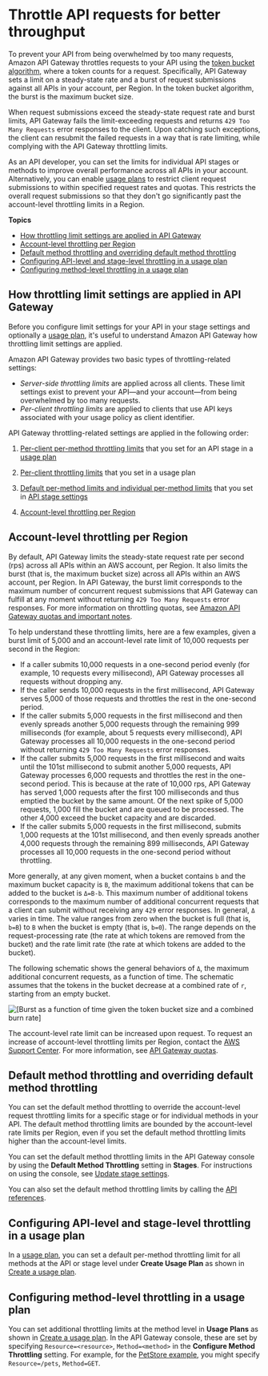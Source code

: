 # Throttle API requests for better throughput<a name="api-gateway-request-throttling"></a>

To prevent your API from being overwhelmed by too many requests, Amazon API Gateway throttles requests to your API using the [token bucket algorithm](https://en.wikipedia.org/wiki/Token_bucket), where a token counts for a request\. Specifically, API Gateway sets a limit on a steady\-state rate and a burst of request submissions against all APIs in your account, per Region\. In the token bucket algorithm, the burst is the maximum bucket size\. 

When request submissions exceed the steady\-state request rate and burst limits, API Gateway fails the limit\-exceeding requests and returns `429 Too Many Requests` error responses to the client\. Upon catching such exceptions, the client can resubmit the failed requests in a way that is rate limiting, while complying with the API Gateway throttling limits\. 

As an API developer, you can set the limits for individual API stages or methods to improve overall performance across all APIs in your account\. Alternatively, you can enable [usage plans](api-gateway-api-usage-plans.md) to restrict client request submissions to within specified request rates and quotas\. This restricts the overall request submissions so that they don't go significantly past the account\-level throttling limits in a Region\.

**Topics**
+ [How throttling limit settings are applied in API Gateway](#apigateway-how-throttling-limits-are-applied)
+ [Account\-level throttling per Region](#apig-request-throttling-account-level-limits)
+ [Default method throttling and overriding default method throttling](#apig-request-throttling-stage-and-method-level-limits)
+ [Configuring API\-level and stage\-level throttling in a usage plan](#apigateway-api-level-throttling-in-usage-plan)
+ [Configuring method\-level throttling in a usage plan](#apigateway-method-level-throttling-in-usage-plan)

## How throttling limit settings are applied in API Gateway<a name="apigateway-how-throttling-limits-are-applied"></a>

Before you configure limit settings for your API in your stage settings and optionally a [usage plan](api-gateway-api-usage-plans.md), it's useful to understand Amazon API Gateway how throttling limit settings are applied\.

Amazon API Gateway provides two basic types of throttling\-related settings:
+ *Server\-side throttling limits* are applied across all clients\. These limit settings exist to prevent your API—and your account—from being overwhelmed by too many requests\.
+ *Per\-client throttling limits* are applied to clients that use API keys associated with your usage policy as client identifier\.

API Gateway throttling\-related settings are applied in the following order:

1. [Per\-client per\-method throttling limits](#apigateway-method-level-throttling-in-usage-plan) that you set for an API stage in a [usage plan](api-gateway-create-usage-plans-with-console.md#api-gateway-usage-plan-create)

1. [Per\-client throttling limits](#apigateway-api-level-throttling-in-usage-plan) that you set in a usage plan

1. [Default per\-method limits and individual per\-method limits](#apig-request-throttling-stage-and-method-level-limits) that you set in [API stage settings](stages.md#how-to-stage-settings)

1. [Account\-level throttling per Region](#apig-request-throttling-account-level-limits)

## Account\-level throttling per Region<a name="apig-request-throttling-account-level-limits"></a>

By default, API Gateway limits the steady\-state request rate per second \(rps\) across all APIs within an AWS account, per Region\. It also limits the burst \(that is, the maximum bucket size\) across all APIs within an AWS account, per Region\. In API Gateway, the burst limit corresponds to the maximum number of concurrent request submissions that API Gateway can fulfill at any moment without returning `429 Too Many Requests` error responses\. For more information on throttling quotas, see [Amazon API Gateway quotas and important notes](limits.md)\.

To help understand these throttling limits, here are a few examples, given a burst limit of 5,000 and an account\-level rate limit of 10,000 requests per second in the Region:
+ If a caller submits 10,000 requests in a one\-second period evenly \(for example, 10 requests every millisecond\), API Gateway processes all requests without dropping any\. 
+ If the caller sends 10,000 requests in the first millisecond, API Gateway serves 5,000 of those requests and throttles the rest in the one\-second period\.
+ If the caller submits 5,000 requests in the first millisecond and then evenly spreads another 5,000 requests through the remaining 999 milliseconds \(for example, about 5 requests every millisecond\), API Gateway processes all 10,000 requests in the one\-second period without returning `429 Too Many Requests` error responses\. 
+ If the caller submits 5,000 requests in the first millisecond and waits until the 101st millisecond to submit another 5,000 requests, API Gateway processes 6,000 requests and throttles the rest in the one\-second period\. This is because at the rate of 10,000 rps, API Gateway has served 1,000 requests after the first 100 milliseconds and thus emptied the bucket by the same amount\. Of the next spike of 5,000 requests, 1,000 fill the bucket and are queued to be processed\. The other 4,000 exceed the bucket capacity and are discarded\.
+ If the caller submits 5,000 requests in the first millisecond, submits 1,000 requests at the 101st millisecond, and then evenly spreads another 4,000 requests through the remaining 899 milliseconds, API Gateway processes all 10,000 requests in the one\-second period without throttling\.

 More generally, at any given moment, when a bucket contains `b` and the maximum bucket capacity is `B`, the maximum additional tokens that can be added to the bucket is `Δ=B-b`\. This maximum number of additional tokens corresponds to the maximum number of additional concurrent requests that a client can submit without receiving any `429` error responses\. In general, `Δ` varies in time\. The value ranges from zero when the bucket is full \(that is, `b=B`\) to `B` when the bucket is empty \(that is, `b=0`\)\. The range depends on the request\-processing rate \(the rate at which tokens are removed from the bucket\) and the rate limit rate \(the rate at which tokens are added to the bucket\)\. 

 The following schematic shows the general behaviors of `Δ`, the maximum additional concurrent requests, as a function of time\. The schematic assumes that the tokens in the bucket decrease at a combined rate of `r`, starting from an empty bucket\. 

![\[Burst as a function of time given the token bucket size and a combined burn rate\]](http://docs.aws.amazon.com/apigateway/latest/developerguide/images/tokenBucketBurst.png)

The account\-level rate limit can be increased upon request\. To request an increase of account\-level throttling limits per Region, contact the [AWS Support Center](https://console.aws.amazon.com/support/home#/)\. For more information, see [API Gateway quotas](limits.md#api-gateway-limits)\. 

## Default method throttling and overriding default method throttling<a name="apig-request-throttling-stage-and-method-level-limits"></a>

You can set the default method throttling to override the account\-level request throttling limits for a specific stage or for individual methods in your API\. The default method throttling limits are bounded by the account\-level rate limits per Region, even if you set the default method throttling limits higher than the account\-level limits\. 

You can set the default method throttling limits in the API Gateway console by using the **Default Method Throttling** setting in **Stages**\. For instructions on using the console, see [Update stage settings](stages.md#how-to-stage-settings)\.

You can also set the default method throttling limits by calling the [API references](api-ref.md)\.

## Configuring API\-level and stage\-level throttling in a usage plan<a name="apigateway-api-level-throttling-in-usage-plan"></a>

In a [usage plan](api-gateway-api-usage-plans.md), you can set a default per\-method throttling limit for all methods at the API or stage level under **Create Usage Plan** as shown in [Create a usage plan](api-gateway-create-usage-plans-with-console.md#api-gateway-usage-plan-create)\.

## Configuring method\-level throttling in a usage plan<a name="apigateway-method-level-throttling-in-usage-plan"></a>

You can set additional throttling limits at the method level in **Usage Plans** as shown in [Create a usage plan](api-gateway-create-usage-plans-with-console.md#api-gateway-usage-plan-create)\. In the API Gateway console, these are set by specifying `Resource=<resource>`, `Method=<method>` in the **Configure Method Throttling** setting\. For example, for the [PetStore example](api-gateway-create-api-step-by-step.md), you might specify `Resource=/pets`, `Method=GET`\.
